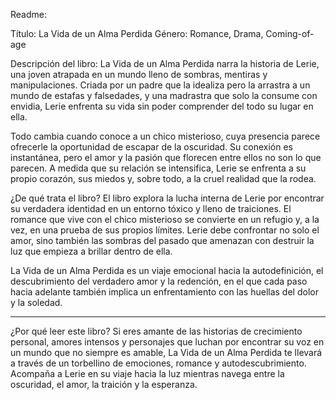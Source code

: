 Readme:

Título: La Vida de un Alma Perdida
Género: Romance, Drama, Coming-of-age

Descripción del libro:
La Vida de un Alma Perdida narra la historia de Lerie, una joven atrapada en un mundo lleno de sombras, mentiras y manipulaciones. Criada por un padre que la idealiza pero la arrastra a un mundo de estafas y falsedades, y una madrastra que solo la consume con envidia, Lerie enfrenta su vida sin poder comprender del todo su lugar en ella.

Todo cambia cuando conoce a un chico misterioso, cuya presencia parece ofrecerle la oportunidad de escapar de la oscuridad. Su conexión es instantánea, pero el amor y la pasión que florecen entre ellos no son lo que parecen. A medida que su relación se intensifica, Lerie se enfrenta a su propio corazón, sus miedos y, sobre todo, a la cruel realidad que la rodea.

¿De qué trata el libro?
El libro explora la lucha interna de Lerie por encontrar su verdadera identidad en un entorno tóxico y lleno de traiciones. El romance que vive con el chico misterioso se convierte en un refugio y, a la vez, en una prueba de sus propios límites. Lerie debe confrontar no solo el amor, sino también las sombras del pasado que amenazan con destruir la luz que empieza a brillar dentro de ella.

La Vida de un Alma Perdida es un viaje emocional hacia la autodefinición, el descubrimiento del verdadero amor y la redención, en el que cada paso hacia adelante también implica un enfrentamiento con las huellas del dolor y la soledad.


---

¿Por qué leer este libro?
Si eres amante de las historias de crecimiento personal, amores intensos y personajes que luchan por encontrar su voz en un mundo que no siempre es amable, La Vida de un Alma Perdida te llevará a través de un torbellino de emociones, romance y autodescubrimiento. Acompaña a Lerie en su viaje hacia la luz mientras navega entre la oscuridad, el amor, la traición y la esperanza.

